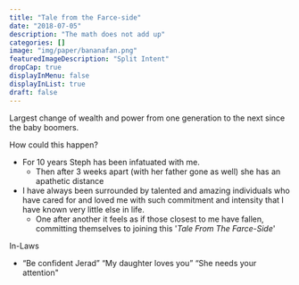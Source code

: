 ```yaml
---
title: "Tale from the Farce-side"
date: "2018-07-05"
description: "The math does not add up"
categories: []
image: "img/paper/bananafan.png"
featuredImageDescription: "Split Intent"
dropCap: true
displayInMenu: false
displayInList: true
draft: false
---
```


Largest change of wealth and power from one generation to the next since the baby boomers.  

How could this happen?
* For 10 years Steph has been infatuated with me.
    * Then after 3 weeks apart (with her father gone as well) she has an apathetic distance
* I have always been surrounded by talented and amazing individuals who have cared for and loved me with such commitment and intensity that I have known very little else in life.  
    * One after another it feels as if those closest to me have fallen, committing themselves to joining this '_Tale From The Farce-Side_'

In-Laws
* “Be confident Jerad” “My daughter loves you” “She needs your attention"
